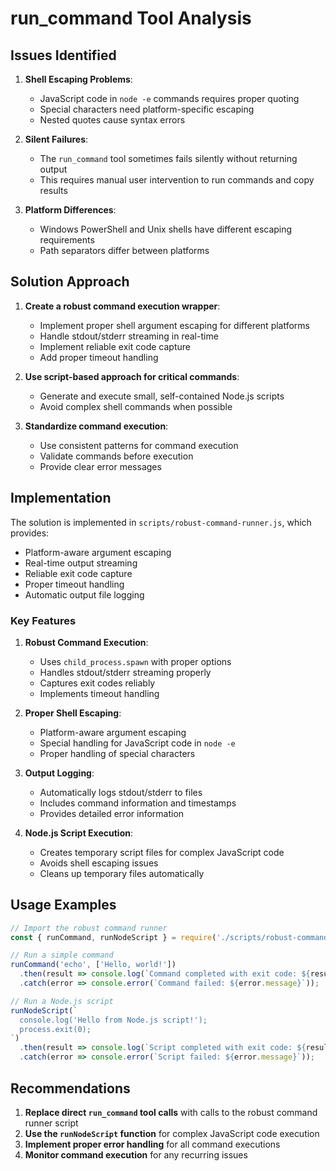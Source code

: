 # run_command Tool Analysis

## Issues Identified

1. **Shell Escaping Problems**:
   - JavaScript code in `node -e` commands requires proper quoting
   - Special characters need platform-specific escaping
   - Nested quotes cause syntax errors

2. **Silent Failures**:
   - The `run_command` tool sometimes fails silently without returning output
   - This requires manual user intervention to run commands and copy results

3. **Platform Differences**:
   - Windows PowerShell and Unix shells have different escaping requirements
   - Path separators differ between platforms

## Solution Approach

1. **Create a robust command execution wrapper**:
   - Implement proper shell argument escaping for different platforms
   - Handle stdout/stderr streaming in real-time
   - Implement reliable exit code capture
   - Add proper timeout handling

2. **Use script-based approach for critical commands**:
   - Generate and execute small, self-contained Node.js scripts
   - Avoid complex shell commands when possible

3. **Standardize command execution**:
   - Use consistent patterns for command execution
   - Validate commands before execution
   - Provide clear error messages

## Implementation

The solution is implemented in `scripts/robust-command-runner.js`, which provides:
- Platform-aware argument escaping
- Real-time output streaming
- Reliable exit code capture
- Proper timeout handling
- Automatic output file logging

### Key Features

1. **Robust Command Execution**:
   - Uses `child_process.spawn` with proper options
   - Handles stdout/stderr streaming properly
   - Captures exit codes reliably
   - Implements timeout handling

2. **Proper Shell Escaping**:
   - Platform-aware argument escaping
   - Special handling for JavaScript code in `node -e`
   - Proper handling of special characters

3. **Output Logging**:
   - Automatically logs stdout/stderr to files
   - Includes command information and timestamps
   - Provides detailed error information

4. **Node.js Script Execution**:
   - Creates temporary script files for complex JavaScript code
   - Avoids shell escaping issues
   - Cleans up temporary files automatically

## Usage Examples

```javascript
// Import the robust command runner
const { runCommand, runNodeScript } = require('./scripts/robust-command-runner');

// Run a simple command
runCommand('echo', ['Hello, world!'])
  .then(result => console.log(`Command completed with exit code: ${result.code}`))
  .catch(error => console.error(`Command failed: ${error.message}`));

// Run a Node.js script
runNodeScript(`
  console.log('Hello from Node.js script!');
  process.exit(0);
`)
  .then(result => console.log(`Script completed with exit code: ${result.code}`))
  .catch(error => console.error(`Script failed: ${error.message}`));
```

## Recommendations

1. **Replace direct `run_command` tool calls** with calls to the robust command runner script
2. **Use the `runNodeScript` function** for complex JavaScript code execution
3. **Implement proper error handling** for all command executions
4. **Monitor command execution** for any recurring issues
